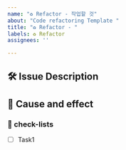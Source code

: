 ```yaml
---
name: "♻️ Refactor - 작업할 것"
about: "Code refactoring Template "
title: "♻️ Refactor - "
labels: ♻️ Refactor
assignees: ''

---
```


## 🛠️ Issue Description
[//]: # (해당 이슈에 대한 설명을 작성해주세요.)

## 💭 Cause and effect
[//]: # (코드 리팩토링을 하는 이유와 예상 결과를 작성해주세요.)

### 📝 check-lists
[//]: # (업무 체크리스트를 작성해주세요.)
- [ ] Task1
